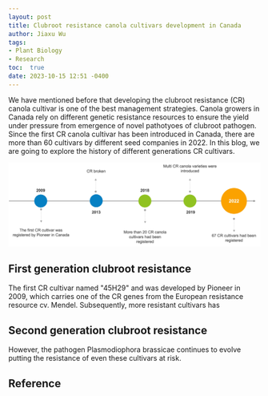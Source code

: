 ```yaml
---
layout: post
title: Clubroot resistance canola cultivars development in Canada
author: Jiaxu Wu
tags:
- Plant Biology
- Research
toc:  true
date: 2023-10-15 12:51 -0400
---  
```


We have mentioned before that developing the clubroot resistance (CR) canola cultivar is one of the best management strategies. Canola growers in Canada rely on different
genetic resistance resources to ensure the yield under pressure from emergence of novel pathotyoes of clubroot pathogen. Since the first CR canola cultivar has been introduced in Canada, there are more than 60 cultivars by different seed companies in 2022.
In this blog, we are going to explore the history of different generations CR cultivars.   

![avatar](/blogpics/CR.jpg)
 
## First generation clubroot resistance  

The first CR cultivar named "45H29" and was developed by Pioneer in 2009, which carries one of the CR genes from the European resistance resource cv. Mendel. Subsequently, more resistant cultivars has 


## Second generation clubroot resistance

However, the pathogen Plasmodiophora brassicae continues to evolve putting the resistance of even these cultivars at risk. 

## Reference



